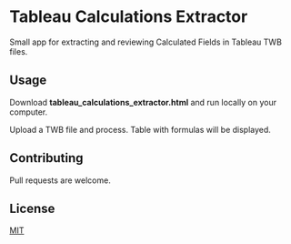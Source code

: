 # Tableau Calculations Extractor

Small app for extracting and reviewing Calculated Fields in Tableau TWB files.

## Usage

Download **tableau_calculations_extractor.html** and run locally on your computer.

Upload a TWB file and process. Table with formulas will be displayed.


## Contributing
Pull requests are welcome. 

## License
[MIT](https://choosealicense.com/licenses/mit/)